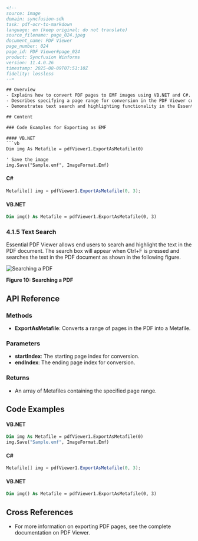 ```html
<!-- 
source: image
domain: syncfusion-sdk
task: pdf-ocr-to-markdown
language: en (keep original; do not translate)
source_filename: page_024.jpeg
document_name: PDF Viewer
page_number: 024
page_id: PDF Viewer#page_024
product: Syncfusion Winforms
version: 11.4.0.26
timestamp: 2025-08-09T07:51:10Z
fidelity: lossless
-->

## Overview
- Explains how to convert PDF pages to EMF images using VB.NET and C#.
- Describes specifying a page range for conversion in the PDF Viewer control.
- Demonstrates text search and highlighting functionality in the Essential PDF Viewer.

## Content

### Code Examples for Exporting as EMF

#### VB.NET
```vb
Dim img As Metafile = pdfViewer1.ExportAsMetafile(0)

' Save the image
img.Save("Sample.emf", ImageFormat.Emf)
```

#### C#
```csharp
Metafile[] img = pdfViewer1.ExportAsMetafile(0, 3);
```

#### VB.NET
```vb
Dim img() As Metafile = pdfViewer1.ExportAsMetafile(0, 3)
```

### 4.1.5 Text Search

Essential PDF Viewer allows end users to search and highlight the text in the PDF document. The search box will appear when Ctrl+F is pressed and searches the text in the PDF document as shown in the following figure.

![Searching a PDF](image.png)

**Figure 10: Searching a PDF**

## API Reference

### Methods

- **ExportAsMetafile**: Converts a range of pages in the PDF into a Metafile.

### Parameters

- **startIndex**: The starting page index for conversion.
- **endIndex**: The ending page index for conversion.

### Returns

- An array of Metafiles containing the specified page range.

## Code Examples

#### VB.NET
```vb
Dim img As Metafile = pdfViewer1.ExportAsMetafile(0)
img.Save("Sample.emf", ImageFormat.Emf)
```

#### C#
```csharp
Metafile[] img = pdfViewer1.ExportAsMetafile(0, 3);
```

#### VB.NET
```vb
Dim img() As Metafile = pdfViewer1.ExportAsMetafile(0, 3)
```

## Cross References

- For more information on exporting PDF pages, see the complete documentation on PDF Viewer.

<!-- tags: [syncfusion, pdf viewer, essentials pdf, export as metafile, vb.net, c#, text search] keywords: [PDF Viewer, ExportAsMetafile, Ctrl+F, text highlighting, metafile, page range, search functionality] -->
```